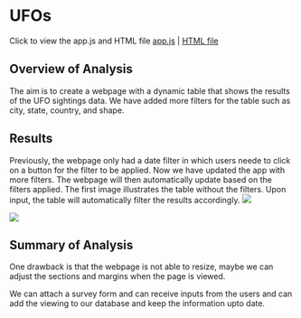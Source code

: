 # UFOs
Click to view the app.js and HTML file [app.js](https://github.com/pranavspatel/UFOs/blob/main/static/js/app.js) | [HTML file](https://github.com/pranavspatel/UFOs/blob/main/index.html) 

## Overview of Analysis
The aim is to create a webpage with a dynamic table that shows the results of the UFO sightings data. We have added more filters for the table such as city, state, country, and shape.

## Results
Previously, the webpage only had a date filter in which users neede to click on a button for the filter to be applied. Now we have updated the app with more filters. The webpage will then automatically update based on the filters applied. The first image illustrates the table without the filters. Upon input, the table will automatically filter the results accordingly.
![](image1.png)

![](image2.png)



## Summary of Analysis
One drawback is that the webpage is not able to resize, maybe we can adjust the sections and margins when the page is viewed.

We can attach a survey form and can receive inputs from the users and can add the viewing to our database and keep the information upto date.
